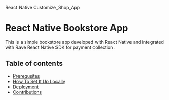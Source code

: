 React Native Customize_Shop_App
# React Native Bookstore App

This is a simple bookstore app developed with React Native and integrated with Rave React Native SDK for payment collection.

## Table of contents

- [Prerequsites](#prerequisites)
- [How To Set It Up Locally](#how-to-set-it-up-locally)
- [Deployment](#deployment)
- [Contributions](#contributions)
